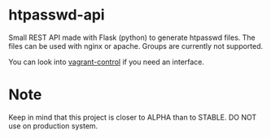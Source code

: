 # htpasswd-api

Small REST API made with Flask (python) to generate htpasswd files. The files can be used with nginx or apache.
Groups are currently not supported.

You can look into [vagrant-control](https://github.com/Pheromone/vagrant-control) if you need an interface.

# Note 

Keep in mind that this project is closer to ALPHA than to STABLE. DO NOT use on production system.
